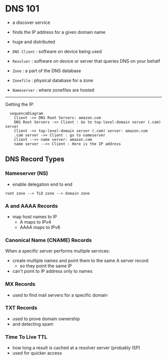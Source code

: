 # DNS 101

- a discover service
- finds the IP address for a given domain name
- huge and distributed

- `DNS Client` : software on device being used
- `Resolver` : software on device or server that queries DNS on your behalf
- `Zone` : a part of the DNS database
- `Zonefile` : physical database for a zone
- `Nameserver` : where zonefiles are hosted

---

Getting the IP:

```mermaid
  sequenceDiagram
    Client ->> DNS Root Servers: amazon.com
    DNS Root Servers ->> Client : Go to top-level-domain server (.com) server
    Client ->> top-level-domain server (.com) server: amazon.com
    .com server ->> Client : go to nameserver
    Client -->> name server: amazon.com
    name server -->> Client : Here is the IP address
```

## DNS Record Types

### Nameserver (NS)

- enable delegation end to end

`root zone --> TLD zone --> domain zone`

### A and AAAA Records
- map host names to IP
  - A maps to IPv4
  - AAAA maps to IPv6

### Canonical Name (CNAME) Records

When a specific server performs multiple services:
  - create multiple names and point them to the same A server record
    - so they point the same IP
  - can't point to IP address only to names

### MX Records
- used to find mail servers for a specific domain

### TXT Records
- used to prove domain ownership
- and detecting spam

### Time To Live TTL
- how long a result is cached at a resolver server (probably ISP)
- used for quicker access

